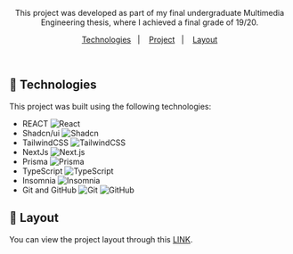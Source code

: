 <p align="center">
  This project was developed as part of my final undergraduate Multimedia Engineering thesis, where I achieved a final grade of 19/20.
</p>

<p align="center">
  <a href="#-technologies">Technologies</a>&nbsp;&nbsp;&nbsp;|&nbsp;&nbsp;&nbsp;
  <a href="#-project">Project</a>&nbsp;&nbsp;&nbsp;|&nbsp;&nbsp;&nbsp;
  <a href="#-layout">Layout</a>
</p>

<br>

## 🚀 Technologies

This project was built using the following technologies:

- REACT ![React](https://img.shields.io/badge/-React-61DAFB?logo=react&logoColor=white&style=flat)
- Shadcn/ui ![Shadcn](https://img.shields.io/badge/-Shadcn_UI-764ABC?style=flat)
- TailwindCSS ![TailwindCSS](https://img.shields.io/badge/-TailwindCSS-06B6D4?logo=tailwind-css&logoColor=white&style=flat)
- NextJs ![Next.js](https://img.shields.io/badge/-NextJs-000000?logo=next.js&logoColor=white&style=flat)
- Prisma ![Prisma](https://img.shields.io/badge/-Prisma-2D3748?logo=prisma&logoColor=white&style=flat)
- TypeScript ![TypeScript](https://img.shields.io/badge/-TypeScript-3178C6?logo=typescript&logoColor=white&style=flat)
- Insomnia ![Insomnia](https://img.shields.io/badge/-Insomnia-5849BE?logo=insomnia&logoColor=white&style=flat)
- Git and GitHub ![Git](https://img.shields.io/badge/-Git-F05032?logo=git&logoColor=white&style=flat) ![GitHub](https://img.shields.io/badge/-GitHub-181717?logo=github&logoColor=white&style=flat)

## 🔖 Layout

You can view the project layout through this [LINK](https://www.figma.com/design/EGS2CEbKfbHJ47kAzgW7Ht/System-POS?m=auto&t=d0oACyj3K5ZUMxM5-6).

